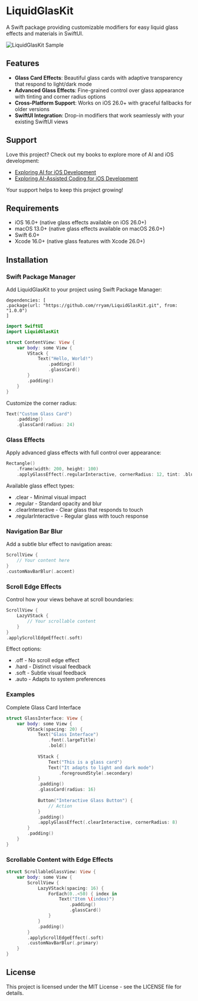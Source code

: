 # LiquidGlasKit

A Swift package providing customizable modifiers for easy liquid glass effects and materials in SwiftUI.

![LiquidGlasKit Sample](sample.png)

## Features

- **Glass Card Effects**: Beautiful glass cards with adaptive transparency that respond to light/dark mode
- **Advanced Glass Effects**: Fine-grained control over glass appearance with tinting and corner radius options  
- **Cross-Platform Support**: Works on iOS 26.0+ with graceful fallbacks for older versions
- **SwiftUI Integration**: Drop-in modifiers that work seamlessly with your existing SwiftUI views

## Support

Love this project? Check out my books to explore more of AI and iOS development:
- [Exploring AI for iOS Development](https://academy.rudrank.com/product/ai)
- [Exploring AI-Assisted Coding for iOS Development](https://academy.rudrank.com/product/ai-assisted-coding)

Your support helps to keep this project growing!

## Requirements

- iOS 16.0+ (native glass effects available on iOS 26.0+)
- macOS 13.0+ (native glass effects available on macOS 26.0+)
- Swift 6.0+
- Xcode 16.0+ (native glass features with Xcode 26.0+)

## Installation

### Swift Package Manager

Add LiquidGlasKit to your project using Swift Package Manager:

```
dependencies: [
.package(url: "https://github.com/rryam/LiquidGlasKit.git", from: "1.0.0")
]
```

```swift
import SwiftUI
import LiquidGlasKit

struct ContentView: View {
    var body: some View {
        VStack {
            Text("Hello, World!")
                .padding()
                .glassCard()
        }
        .padding()
    }
}
```

Customize the corner radius:

```swift
Text("Custom Glass Card")
    .padding()
    .glassCard(radius: 24)
```

### Glass Effects

Apply advanced glass effects with full control over appearance:

```swift
Rectangle()
    .frame(width: 200, height: 100)
    .applyGlassEffect(.regularInteractive, cornerRadius: 12, tint: .blue)
```

Available glass effect types:

  - .clear - Minimal visual impact
  - .regular - Standard opacity and blur
  - .clearInteractive - Clear glass that responds to touch
  - .regularInteractive - Regular glass with touch response

### Navigation Bar Blur

Add a subtle blur effect to navigation areas:

```swift
ScrollView {
    // Your content here
}
.customNavBarBlur(.accent)
```

### Scroll Edge Effects

Control how your views behave at scroll boundaries:

```swift
ScrollView {
    LazyVStack {
        // Your scrollable content
    }
}
.applyScrollEdgeEffect(.soft)
```

Effect options:
  - .off - No scroll edge effect
  - .hard - Distinct visual feedback
  - .soft - Subtle visual feedback
  - .auto - Adapts to system preferences

###  Examples

Complete Glass Card Interface

```swift
struct GlassInterface: View {
    var body: some View {
        VStack(spacing: 20) {
            Text("Glass Interface")
                .font(.largeTitle)
                .bold()
            
            VStack {
                Text("This is a glass card")
                Text("It adapts to light and dark mode")
                    .foregroundStyle(.secondary)
            }
            .padding()
            .glassCard(radius: 16)
            
            Button("Interactive Glass Button") {
                // Action
            }
            .padding()
            .applyGlassEffect(.clearInteractive, cornerRadius: 8)
        }
        .padding()
    }
}
```

### Scrollable Content with Edge Effects

```swift
struct ScrollableGlassView: View {
    var body: some View {
        ScrollView {
            LazyVStack(spacing: 16) {
                ForEach(0..<50) { index in
                    Text("Item \(index)")
                        .padding()
                        .glassCard()
                }
            }
            .padding()
        }
        .applyScrollEdgeEffect(.soft)
        .customNavBarBlur(.primary)
    }
}
```

## License

This project is licensed under the MIT License - see the LICENSE file for details.
